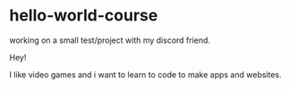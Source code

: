 # hello-world-course
working on a small test/project with my discord friend.

Hey!

I like video games and i want to learn to code to make apps and websites.
